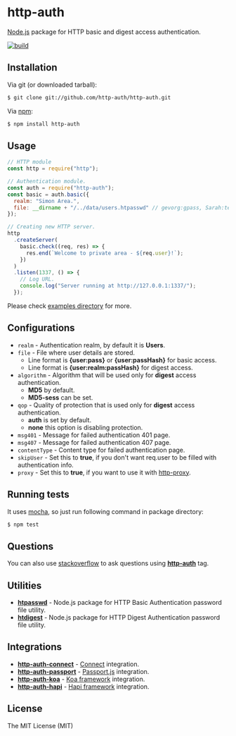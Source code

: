 # http-auth
[Node.js](http://nodejs.org/) package for HTTP basic and digest access authentication.

[![build](https://github.com/http-auth/http-auth/workflows/build/badge.svg)](https://github.com/gevorg/http-auth/actions/workflows/build.yml)

## Installation

Via git (or downloaded tarball):

```bash
$ git clone git://github.com/http-auth/http-auth.git
```
Via [npm](http://npmjs.org/):

```bash
$ npm install http-auth
```    

## Usage

```javascript
// HTTP module
const http = require("http");

// Authentication module.
const auth = require("http-auth");
const basic = auth.basic({
  realm: "Simon Area.",
  file: __dirname + "/../data/users.htpasswd" // gevorg:gpass, Sarah:testpass
});

// Creating new HTTP server.
http
  .createServer(
    basic.check((req, res) => {
      res.end(`Welcome to private area - ${req.user}!`);
    })
  )
  .listen(1337, () => {
    // Log URL.
    console.log("Server running at http://127.0.0.1:1337/");
  });
```

Please check [examples directory](./examples) for more.

## Configurations

 - `realm` - Authentication realm, by default it is **Users**.
 - `file` - File where user details are stored.
     - Line format is **{user:pass}** or **{user:passHash}** for basic access. 
     - Line format is **{user:realm:passHash}** for digest access.
 - `algorithm` - Algorithm that will be used only for **digest** access authentication.
     - **MD5** by default.
     - **MD5-sess** can be set.
 - `qop` - Quality of protection that is used only for **digest** access authentication.
     - **auth** is set by default.
     - **none** this option is disabling protection.
 - `msg401` - Message for failed authentication 401 page.
 - `msg407` - Message for failed authentication 407 page.
 - `contentType` - Content type for failed authentication page.
 - `skipUser` - Set this to **true**, if you don't want req.user to be filled with authentication info.
 - `proxy` - Set this to **true**, if you want to use it with [http-proxy](https://github.com/http-party/node-http-proxy).

## Running tests

It uses [mocha](https://mochajs.org/), so just run following command in package directory:

```bash
$ npm test
```

## Questions

You can also use [stackoverflow](http://stackoverflow.com/questions/tagged/http-auth) to ask questions using **[http-auth](http://stackoverflow.com/tags/http-auth/info)** tag.

## Utilities

 - **[htpasswd](https://github.com/http-auth/htpasswd/)** - Node.js package for HTTP Basic Authentication password file utility.
 - **[htdigest](https://github.com/http-auth/htdigest/)** - Node.js package for HTTP Digest Authentication password file utility.

## Integrations

 - **[http-auth-connect](https://github.com/http-auth/http-auth-connect)** - [Connect](https://github.com/senchalabs/connect) integration.
 - **[http-auth-passport](https://github.com/http-auth/http-auth-passport)** - [Passport.js](http://www.passportjs.org/) integration.
 - **[http-auth-koa](https://github.com/http-auth/http-auth-koa)** - [Koa framework](http://koajs.com/) integration.
 - **[http-auth-hapi](https://github.com/http-auth/http-auth-hapi)** - [Hapi framework](https://hapi.dev/) integration.

## License

The MIT License (MIT)